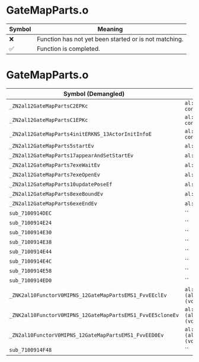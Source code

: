 # GateMapParts.o
| Symbol | Meaning 
| ------------- | ------------- 
| :x: | Function has not yet been started or is not matching. 
| :white_check_mark: | Function is completed. 


# GateMapParts.o
| Symbol (Demangled) | Symbol (Mangled) | Decompiled? |
| ------------- |  ------------- | ------------- |
| `_ZN2al12GateMapPartsC2EPKc` | `al::GateMapParts::GateMapParts(char const*)` | :white_check_mark: |
| `_ZN2al12GateMapPartsC1EPKc` | `al::GateMapParts::GateMapParts(char const*)` | :white_check_mark: |
| `_ZN2al12GateMapParts4initERKNS_13ActorInitInfoE` | `al::GateMapParts::init(al::ActorInitInfo const&)` | :white_check_mark: |
| `_ZN2al12GateMapParts5startEv` | `al::GateMapParts::start(void)` | :white_check_mark: |
| `_ZN2al12GateMapParts17appearAndSetStartEv` | `al::GateMapParts::appearAndSetStart(void)` | :white_check_mark: |
| `_ZN2al12GateMapParts7exeWaitEv` | `al::GateMapParts::exeWait(void)` | :white_check_mark: |
| `_ZN2al12GateMapParts7exeOpenEv` | `al::GateMapParts::exeOpen(void)` | :white_check_mark: |
| `_ZN2al12GateMapParts10updatePoseEf` | `al::GateMapParts::updatePose(float)` | :white_check_mark: |
| `_ZN2al12GateMapParts8exeBoundEv` | `al::GateMapParts::exeBound(void)` | :white_check_mark: |
| `_ZN2al12GateMapParts6exeEndEv` | `al::GateMapParts::exeEnd(void)` | :white_check_mark: |
| `sub_7100914DEC` | `` | :white_check_mark: |
| `sub_7100914E24` | `` | :white_check_mark: |
| `sub_7100914E30` | `` | :white_check_mark: |
| `sub_7100914E38` | `` | :white_check_mark: |
| `sub_7100914E44` | `` | :white_check_mark: |
| `sub_7100914E4C` | `` | :white_check_mark: |
| `sub_7100914E58` | `` | :white_check_mark: |
| `sub_7100914ED0` | `` | :white_check_mark: |
| `_ZNK2al10FunctorV0MIPNS_12GateMapPartsEMS1_FvvEEclEv` | `al::FunctorV0M<al::GateMapParts *,void (al::GateMapParts::*)(void)>::operator()(void)const` | :white_check_mark: |
| `_ZNK2al10FunctorV0MIPNS_12GateMapPartsEMS1_FvvEE5cloneEv` | `al::FunctorV0M<al::GateMapParts *,void (al::GateMapParts::*)(void)>::clone(void)const` | :white_check_mark: |
| `_ZN2al10FunctorV0MIPNS_12GateMapPartsEMS1_FvvEED0Ev` | `al::FunctorV0M<al::GateMapParts *,void (al::GateMapParts::*)(void)>::~FunctorV0M()` | :white_check_mark: |
| `sub_7100914F48` | `` | :white_check_mark: |
